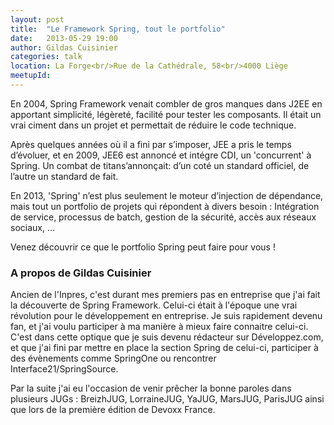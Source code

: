 ```yaml
---
layout: post
title:  "Le Framework Spring, tout le portfolio"
date:   2013-05-29 19:00
author:	Gildas Cuisinier
categories: talk
location: La Forge<br/>Rue de la Cathédrale, 58<br/>4000 Liège
meetupId: 
---
```

En 2004, Spring Framework venait combler de gros manques dans J2EE en apportant simplicité, légèreté, facilité pour tester les composants. Il était un vrai ciment dans un projet et permettait de réduire le code technique.

Après quelques années où il a fini par s’imposer, JEE a pris le temps d’évoluer, et en 2009, JEE6 est annoncé et intégre CDI, un 'concurrent' à Spring. Un combat de titans’annonçait: d’un coté un standard officiel, de l’autre un standard de fait.

En 2013, 'Spring' n’est plus seulement le moteur d’injection de dépendance, mais tout un portfolio de projets qui répondent à divers besoin : Intégration de service, processus de batch, gestion de la sécurité, accès aux réseaux sociaux, …

Venez découvrir ce que le portfolio Spring peut faire pour vous !

<h3>A propos de Gildas Cuisinier</h3>
Ancien de l'Inpres, c'est durant mes premiers pas en entreprise que j'ai fait la découverte de Spring Framework. Celui-ci était à l'époque une vrai révolution pour le développement en entreprise. Je suis rapidement devenu fan, et j'ai voulu participer à ma manière à mieux faire connaitre celui-ci. C'est dans cette optique que je suis devenu rédacteur sur Développez.com, et que j'ai fini par mettre en place la section Spring de celui-ci, participer à des évènements comme SpringOne ou rencontrer Interface21/SpringSource.

Par la suite j'ai eu l'occasion de venir prêcher la bonne paroles dans plusieurs JUGs : BreizhJUG, LorraineJUG, YaJUG, MarsJUG, ParisJUG ainsi que lors de la première édition de Devoxx France.